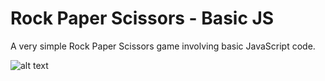 # Rock Paper Scissors - Basic JS

A very simple Rock Paper Scissors game involving basic JavaScript code.

![alt text](http://assets/img/simple_rps.png)